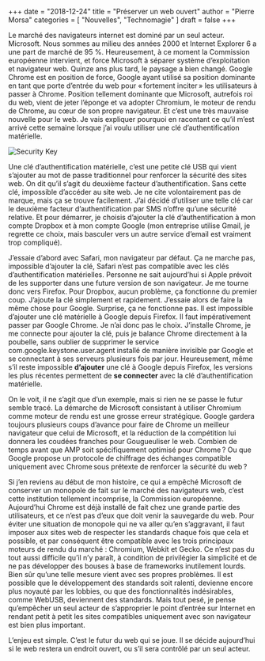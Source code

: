 +++
date        = "2018-12-24"
title       = "Préserver un web ouvert"
author      = "Pierre Morsa"
categories  = [ "Nouvelles", "Technomagie" ]
draft       = false
+++

Le marché des navigateurs internet est dominé par un seul acteur. Microsoft. Nous sommes au milieu des années 2000 et Internet Explorer 6 a une part de marché de 95 %. Heureusement, à ce moment la Commission européenne intervient, et force Microsoft à séparer système d’exploitation et navigateur web. Quinze ans plus tard, le paysage a bien changé. Google Chrome est en position de force, Google ayant utilisé sa position dominante en tant que porte d’entrée du web pour « fortement inciter » les utilisateurs à passer à Chrome. Position tellement dominante que Microsoft, autrefois roi du web, vient de jeter l’éponge et va adopter Chromium, le moteur de rendu de Chrome, au cœur de son propre navigateur. Et c’est une très mauvaise nouvelle pour le web. Je vais expliquer pourquoi en racontant ce qu’il m’est arrivé cette semaine lorsque j’ai voulu utiliser une clé d’authentification matérielle.

![Security Key](/pictures/2018/12/security-key.jpg)

Une clé d’authentification matérielle, c’est une petite clé USB qui vient s’ajouter au mot de passe traditionnel pour renforcer la sécurité des sites web. On dit qu’il s’agit du deuxième facteur d’authentification. Sans cette clé, impossible d’accéder au site web. Je ne cite volontairement pas de marque, mais ça se trouve facilement. J’ai décidé d’utiliser une telle clé car le deuxième facteur d’authentification par SMS n’offre qu’une sécurité relative. Et pour démarrer, je choisis d’ajouter la clé d’authentification à mon compte Dropbox et à mon compte Google (mon entreprise utilise Gmail, je regrette ce choix, mais basculer vers un autre service d’email est vraiment trop compliqué).

J’essaie d’abord avec Safari, mon navigateur par défaut. Ça ne marche pas, impossible d’ajouter la clé, Safari n’est pas compatible avec les clés d’authentification matérielles. Personne ne sait aujourd’hui si Apple prévoit de les supporter dans une future version de son navigateur. Je me tourne donc vers Firefox. Pour Dropbox, aucun problème, ça fonctionne du premier coup. J’ajoute la clé simplement et rapidement. J’essaie alors de faire la même chose pour Google. Surprise, ça ne fonctionne pas. Il est impossible d’ajouter une clé matérielle à Google depuis Firefox. Il faut impérativement passer par Google Chrome. Je n’ai donc pas le choix. J’installe Chrome, je me connecte pour ajouter la clé, puis je balance Chrome directement à la poubelle, sans oublier de supprimer le service com.google.keystone.user.agent installé de manière invisible par Google et se connectant à ses serveurs plusieurs fois par jour. Heureusement, même s’il reste impossible **d’ajouter** une clé à Google depuis Firefox, les versions les plus récentes permettent de **se connecter** avec la clé d’authentification matérielle.

On le voit, il ne s’agit que d’un exemple, mais si rien ne se passe le futur semble tracé. La démarche de Microsoft consistant à utiliser Chromium comme moteur de rendu est une grosse erreur stratégique. Google gardera toujours plusieurs coups d’avance pour faire de Chrome un meilleur navigateur que celui de Microsoft, et la réduction de la compétition lui donnera les coudées franches pour Gougueuliser le web. Combien de temps avant que AMP soit spécifiquement optimisé pour Chrome ? Ou que Google propose un protocole de chiffrage des échanges compatible uniquement avec Chrome sous prétexte de renforcer la sécurité du web ?

Si j’en reviens au début de mon histoire, ce qui a empêché Microsoft de conserver un monopole de fait sur le marché des navigateurs web, c’est cette institution tellement incomprise, la Commission européenne. Aujourd’hui Chrome est déjà installé de fait chez une grande partie des utilisateurs, et ce n’est pas d’eux que doit venir la sauvegarde du web. Pour éviter une situation de monopole qui ne va aller qu’en s’aggravant, il faut imposer aux sites web de respecter les standards chaque fois que cela et possible, et par conséquent être compatible avec les trois principaux moteurs de rendu du marché : Chromium, Webkit et Gecko. Ce n’est pas du tout aussi difficile qu’il n’y paraît, à condition de privilégier la simplicité et de ne pas développer des bouses à base de frameworks inutilement lourds. Bien sûr qu’une telle mesure vient avec ses propres problèmes. Il est possible que le développement des standards soit ralenti, devienne encore plus noyauté par les lobbies, ou que des fonctionnalités indésirables, comme WebUSB, deviennent des standards. Mais tout pesé, je pense qu’empêcher un seul acteur de s’approprier le point d’entrée sur Internet en rendant petit à petit les sites compatibles uniquement avec son navigateur est bien plus important.

L’enjeu est simple. C’est le futur du web qui se joue. Il se décide aujourd’hui si le web restera un endroit ouvert, ou s’il sera contrôlé par un seul acteur. 
